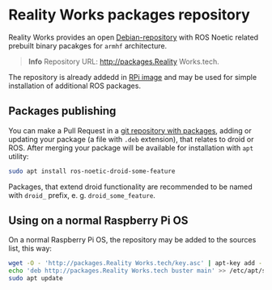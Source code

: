 # Reality Works packages repository

Reality Works provides an open [Debian-repository](https://wiki.debian.org/DebianRepository) with ROS Noetic related prebuilt binary pacakges for `armhf` architecture.

> **Info** Repository URL: http://packages.Reality Works.tech.

The repository is already addedd in [RPi image](image.md) and may be used for simple installation of additional ROS packages.

## Packages publishing

You can make a Pull Request in a [git repository with packages](https://github.com/CopterExpress/packages), adding or updating your package (a file with `.deb` extension), that relates to droid or ROS. After merging your package will be available for installation with `apt` utility:

```bash
sudo apt install ros-noetic-droid-some-feature
```

Packages, that extend droid functionality are recommended to be named with `droid_` prefix, e. g. `droid_some_feature`.

## Using on a normal Raspberry Pi OS

On a normal Raspberry Pi OS, the repository may be added to the sources list, this way:

```bash
wget -O - 'http://packages.Reality Works.tech/key.asc' | apt-key add -
echo 'deb http://packages.Reality Works.tech buster main' >> /etc/apt/sources.list
sudo apt update
```
